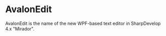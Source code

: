 ﻿AvalonEdit
==========

AvalonEdit is the name of the new WPF-based text editor in SharpDevelop 4.x "Mirador".